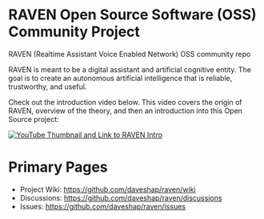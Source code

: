# RAVEN Open Source Software (OSS) Community Project

RAVEN (Realtime Assistant Voice Enabled Network) OSS community repo

RAVEN is meant to be a digital assistant and artificial cognitive entity. The goal is to create an autonomous artificial intelligence that is reliable, trustworthy, and useful. 

Check out the introduction video below. This video covers the origin of RAVEN, overview of the theory, and then an introduction into this Open Source project:

[![YouTube Thumbnail and Link to RAVEN Intro](http://img.youtube.com/vi/EwJ1534Gy6g/0.jpg)](http://www.youtube.com/watch?v=EwJ1534Gy6g "What is RAVEN? Overview, Introduction, and Community Update - Friday, February 3, 2023")

# Primary Pages

- Project Wiki: https://github.com/daveshap/raven/wiki
- Discussions: https://github.com/daveshap/raven/discussions 
- Issues: https://github.com/daveshap/raven/issues

